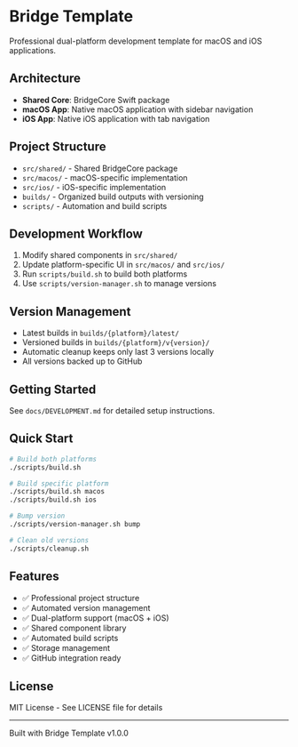# Bridge Template

Professional dual-platform development template for macOS and iOS applications.

## Architecture
- **Shared Core**: BridgeCore Swift package
- **macOS App**: Native macOS application with sidebar navigation
- **iOS App**: Native iOS application with tab navigation

## Project Structure
- `src/shared/` - Shared BridgeCore package
- `src/macos/` - macOS-specific implementation
- `src/ios/` - iOS-specific implementation
- `builds/` - Organized build outputs with versioning
- `scripts/` - Automation and build scripts

## Development Workflow
1. Modify shared components in `src/shared/`
2. Update platform-specific UI in `src/macos/` and `src/ios/`
3. Run `scripts/build.sh` to build both platforms
4. Use `scripts/version-manager.sh` to manage versions

## Version Management
- Latest builds in `builds/{platform}/latest/`
- Versioned builds in `builds/{platform}/v{version}/`
- Automatic cleanup keeps only last 3 versions locally
- All versions backed up to GitHub

## Getting Started
See `docs/DEVELOPMENT.md` for detailed setup instructions.

## Quick Start
```bash
# Build both platforms
./scripts/build.sh

# Build specific platform
./scripts/build.sh macos
./scripts/build.sh ios

# Bump version
./scripts/version-manager.sh bump

# Clean old versions
./scripts/cleanup.sh
```

## Features
- ✅ Professional project structure
- ✅ Automated version management
- ✅ Dual-platform support (macOS + iOS)
- ✅ Shared component library
- ✅ Automated build scripts
- ✅ Storage management
- ✅ GitHub integration ready

## License
MIT License - See LICENSE file for details

---
Built with Bridge Template v1.0.0